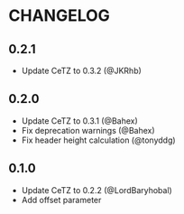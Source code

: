 # CHANGELOG

## 0.2.1
- Update CeTZ to 0.3.2 (@JKRhb)

## 0.2.0
- Update CeTZ to 0.3.1 (@Bahex)
- Fix deprecation warnings (@Bahex)
- Fix header height calculation (@tonyddg)

## 0.1.0
- Update CeTZ to 0.2.2 (@LordBaryhobal)
- Add offset parameter

